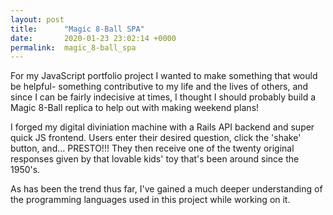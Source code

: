 ```yaml
---
layout: post
title:      "Magic 8-Ball SPA"
date:       2020-01-23 23:02:14 +0000
permalink:  magic_8-ball_spa
---
```



For my JavaScript portfolio project I wanted to make something that would be helpful- something contributive to my life and the lives of others, and since I can be fairly indecisive at times, I thought I should probably build a Magic 8-Ball replica to help out with making weekend plans!  

I forged my digital diviniation machine with a Rails API backend and super quick JS frontend.   Users enter their desired question, click the 'shake' button, and... PRESTO!!! They then receive one of the twenty original responses given by that lovable kids' toy that's been around since the 1950's. 

As has been the trend thus far, I've gained a much deeper understanding of the programming languages used in this project while working on it.  
